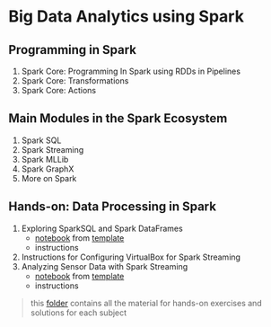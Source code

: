 # Big Data Analytics using Spark

## Programming in Spark

1. Spark Core: Programming In Spark using RDDs in Pipelines
2. Spark Core: Transformations
3. Spark Core: Actions

## Main Modules in the Spark Ecosystem

1. Spark SQL
2. Spark Streaming
3. Spark MLLib
4. Spark GraphX
5. More on Spark

## Hands-on: Data Processing in Spark

1. Exploring SparkSQL and Spark DataFrames
   - [notebook](../big-data-3/notebooks/SparkSQL.ipynb) from [template](../big-data-3/spark-sql/SparkSQL.ipynb)
   - instructions
2. Instructions for Configuring VirtualBox for Spark Streaming
3. Analyzing Sensor Data with Spark Streaming
   - [notebook](../big-data-3/notebooks/Spark-Streaming.ipynb) from [template](../big-data-3/spark-streaming/Spark-Streaming.ipynb)
   - instructions

> this [folder](../big-data-3/) contains all the material for hands-on exercises and solutions for each subject